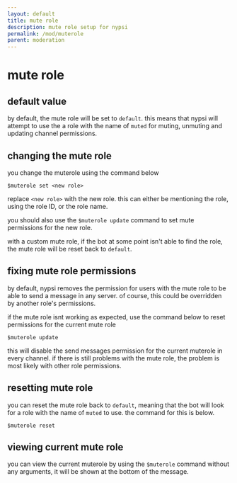 ```yaml
---
layout: default
title: mute role
description: mute role setup for nypsi
permalink: /mod/muterole
parent: moderation
---
```


# mute role

## default value

by default, the mute role will be set to `default`. this means that nypsi will attempt to use the a role with the name of `muted` for muting, unmuting and
updating channel permissions.

## changing the mute role

you change the muterole using the command below

```
$muterole set <new role>
```

replace `<new role>` with the new role. this can either be mentioning the role, using the role ID, or the role name.

you should also use the `$muterole update` command to set mute permissions for the new role.

with a custom mute role, if the bot at some point isn't able to find the role, the mute role will be reset back to `default`.

## fixing mute role permissions

by default, nypsi removes the permission for users with the mute role to be able to send a message in any server. of course, this could be overridden
by another role's permissions.

if the mute role isnt working as expected, use the command below to reset permissions for the current mute role

```
$muterole update
```

this will disable the send messages permission for the current muterole in every channel. if there is still problems with the mute role, the
problem is most likely with other role permissions.

## resetting mute role

you can reset the mute role back to `default`, meaning that the bot will look for a role with the name of `muted` to use. the command for this is below.

```
$muterole reset
```

## viewing current mute role

you can view the current muterole by using the `$muterole` command without any arguments, it will be shown at the bottom of the message.
